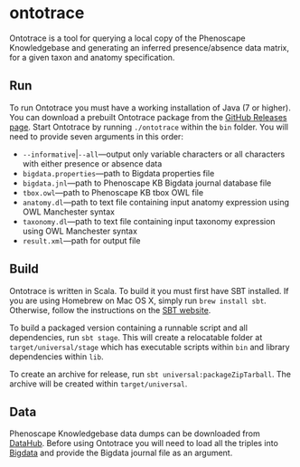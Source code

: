 # ontotrace

Ontotrace is a tool for querying a local copy of the Phenoscape Knowledgebase and generating an inferred presence/absence data matrix, for a given taxon and anatomy specification.

## Run
To run Ontotrace you must have a working installation of Java (7 or higher). You can download a prebuilt Ontotrace package from the [GitHub Releases page](https://github.com/phenoscape/ontotrace/releases). Start Ontotrace by running `./ontotrace` within the `bin` folder. You will need to provide seven arguments in this order:

* `--informative`|`--all`—output only variable characters or all characters with either presence or absence data
* `bigdata.properties`—path to Bigdata properties file
* `bigdata.jnl`—path to Phenoscape KB Bigdata journal database file
* `tbox.owl`—path to Phenoscape KB tbox OWL file
* `anatomy.dl`—path to text file containing input anatomy expression using OWL Manchester syntax
* `taxonomy.dl`—path to text file containing input taxonomy expression using OWL Manchester syntax
* `result.xml`—path for output file

## Build
Ontotrace is written in Scala. To build it you must first have SBT installed. If you are using Homebrew on Mac OS X, simply run `brew install sbt`. Otherwise, follow the instructions on the [SBT website](http://www.scala-sbt.org).

To build a packaged version containing a runnable script and all dependencies, run `sbt stage`. This will create a relocatable folder at `target/universal/stage` which has executable scripts within `bin` and library dependencies within `lib`.

To create an archive for release, run `sbt universal:packageZipTarball`. The archive will be created within `target/universal`.

## Data
Phenoscape Knowledgebase data dumps can be downloaded from [DataHub](http://datahub.io/dataset/phenoscape-kb). Before using Ontotrace you will need to load all the triples into [Bigdata](http://www.bigdata.com) and provide the Bigdata journal file as an argument.

